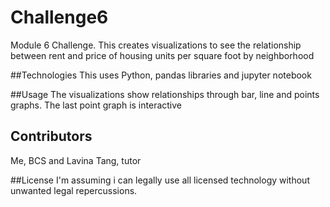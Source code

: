 # Challenge6
Module 6 Challenge. This creates visualizations to see the relationship between rent and price of housing units per square foot by neighborhood

##Technologies
This uses Python, pandas libraries and jupyter notebook

##Usage
The visualizations show relationships through bar, line and points graphs. The last point graph is interactive 

## Contributors
Me, BCS and Lavina Tang, tutor

##License
I'm assuming i can legally use all licensed technology without unwanted legal repercussions. 